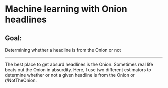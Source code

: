 # Machine learning with Onion headlines

## Goal:
Determining whether a headline is from the Onion or not

---
The best place to get absurd headlines is the Onion. Sometimes real life beats out the Onion in absurdity. 
Here, I use two different estimators to determine whether or not a given headline is from the Onion or r/NotTheOnion.
